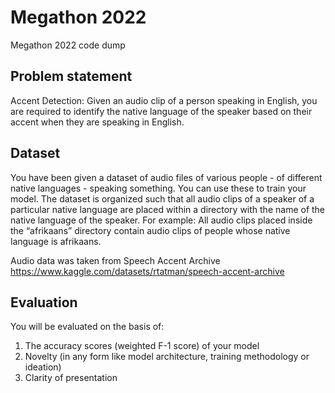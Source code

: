 # Megathon 2022

Megathon 2022 code dump

## Problem statement

Accent Detection: Given an audio clip of a person speaking in English, you are required to
identify the native language of the speaker based on their accent when they are speaking in
English.

## Dataset

You have been given a dataset of audio files of various people - of different native languages -
speaking something. You can use these to train your model. The dataset is organized such that
all audio clips of a speaker of a particular native language are placed within a directory with the
name of the native language of the speaker. For example: All audio clips placed inside the
“afrikaans” directory contain audio clips of people whose native language is afrikaans.

Audio data was taken from Speech Accent Archive <https://www.kaggle.com/datasets/rtatman/speech-accent-archive>

## Evaluation

You will be evaluated on the basis of:

1) The accuracy scores (weighted F-1 score) of your model
2) Novelty (in any form like model architecture, training methodology or ideation)
3) Clarity of presentation
